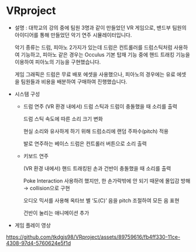 # VRproject

- 설명 : 대학교의 강의 중에 팀원 3명과 같이 만들었던 VR 게임으로, 밴드부 팀원의 아이디어를 통해 만들었던 악기 연주 시뮬레이터입니다.

  악기 종류는 드럼, 피아노 2가지가 있는데 드럼은 컨트롤러를 드럼스틱처럼 사용하여 기능하고, 피아노 같은 경우는 Occulus 기본 탑재 기능 중에 핸드 트래킹 기능을 이용하여 피아노의 기능을 구현했습니다.

  게임 그래픽은 드럼은 무료 배포 에셋을 사용했으나, 피아노의 경우에는 유료 에셋을 팀원들과 비용을 배분하여 구매하여 진행했습니다.

- 시스템 구성
  - 드럼 연주
    (VR 환경 내에서) 드럼 스틱과 드럼이 충돌했을 때 소리를 출력
    
    드럼 스틱 속도에 따른 소리 크기 변화
    
    현실 소리와 유사하게 하기 위해 드럼소리에 랜덤 주파수(pitch) 적용
    
    발로 연주하는 베이스 드럼은 컨트롤러 버튼으로 소리 출력
    
  - 키보드 연주
  
    (VR 환경 내에서) 핸드 트래킹된 손과 건반이 충돌했을 때 소리를 출력
    
    Poke Interaction 사용하려 했지만, 한 손가락밖에 안 되기 때문에 몰입감 방해 → collision으로 구현
    
    오디오 믹서를 사용해 옥타브 별 ‘도(C)’ 음을 pitch 조절하여 모든 음 표현
    
    건반이 눌리는 애니메이션 추가

- 게임 플레이 영상
  
  

https://github.com/tkdgjs98/VRproject/assets/89759616/fb4ff330-11ce-4308-97d4-5760624e5f1d


